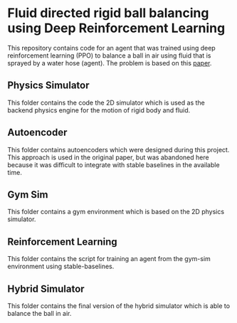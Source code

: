 # Fluid directed rigid ball balancing using Deep Reinforcement Learning

This repository contains code for an agent that was trained using deep reinforcement learning (PPO) to balance a ball in air using fluid that is sprayed by a water hose (agent). The problem is based on this [paper](http://gamma.cs.unc.edu/DRL_FluidRigid/).

## Physics Simulator

This folder contains the code the 2D simulator which is used as the backend physics engine for the motion of rigid body and fluid.

## Autoencoder

This folder contains autoencoders which were designed during this project. This approach is used in the original paper, but was abandoned here because it was difficult to integrate with stable baselines in the available time.

## Gym Sim

This folder contains a gym environment which is based on the 2D physics simulator.

## Reinforcement Learning

This folder contains the script for training an agent from the gym-sim environment using stable-baselines.

## Hybrid Simulator

This folder contains the final version of the hybrid simulator which is able to balance the ball in air.
